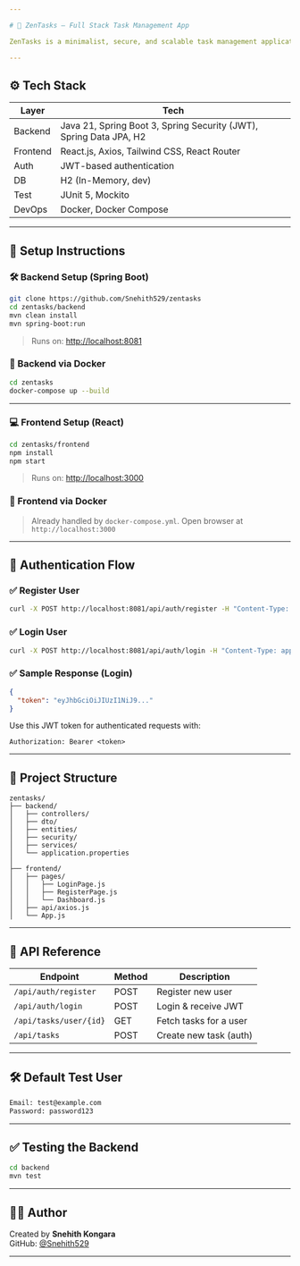 ```yaml
---

# 🧠 ZenTasks – Full Stack Task Management App

ZenTasks is a minimalist, secure, and scalable task management application built using **Spring Boot**, **React.js**, and **JWT-based authentication**. Users can register, log in, and manage their tasks with tag support in a clean dashboard UI.

---
```


## ⚙️ Tech Stack

| Layer      | Tech                           |
|------------|--------------------------------|
| Backend    | Java 21, Spring Boot 3, Spring Security (JWT), Spring Data JPA, H2 |
| Frontend   | React.js, Axios, Tailwind CSS, React Router |
| Auth       | JWT-based authentication       |
| DB         | H2 (In-Memory, dev)            |
| Test       | JUnit 5, Mockito               |
| DevOps     | Docker, Docker Compose         |

---

## 🚀 Setup Instructions

### 🛠 Backend Setup (Spring Boot)
```bash
git clone https://github.com/Snehith529/zentasks
cd zentasks/backend
mvn clean install
mvn spring-boot:run
```

> Runs on: [http://localhost:8081](http://localhost:8081)

### 🐳 Backend via Docker
```bash
cd zentasks
docker-compose up --build
```

---

### 💻 Frontend Setup (React)
```bash
cd zentasks/frontend
npm install
npm start
```

> Runs on: [http://localhost:3000](http://localhost:3000)

### 🐳 Frontend via Docker
> Already handled by `docker-compose.yml`. Open browser at `http://localhost:3000`

---

## 🔐 Authentication Flow

### ✅ Register User
```bash
curl -X POST http://localhost:8081/api/auth/register -H "Content-Type: application/json" -d "{\"name\":\"John Doe\", \"email\":\"john@example.com\", \"password\":\"mypassword\"}"
```

### ✅ Login User
```bash
curl -X POST http://localhost:8081/api/auth/login -H "Content-Type: application/json" -d "{\"email\":\"john@example.com\", \"password\":\"mypassword\"}"
```

### ✅ Sample Response (Login)
```json
{
  "token": "eyJhbGciOiJIUzI1NiJ9..."
}
```

Use this JWT token for authenticated requests with:
```http
Authorization: Bearer <token>
```

---

## 📂 Project Structure

```
zentasks/
├── backend/
│   ├── controllers/
│   ├── dto/
│   ├── entities/
│   ├── security/
│   ├── services/
│   └── application.properties
│
├── frontend/
│   ├── pages/
│   │   ├── LoginPage.js
│   │   ├── RegisterPage.js
│   │   └── Dashboard.js
│   ├── api/axios.js
│   └── App.js
```

---

## 🧪 API Reference

| Endpoint               | Method | Description            |
|------------------------|--------|------------------------|
| `/api/auth/register`   | POST   | Register new user      |
| `/api/auth/login`      | POST   | Login & receive JWT    |
| `/api/tasks/user/{id}` | GET    | Fetch tasks for a user |
| `/api/tasks`           | POST   | Create new task (auth) |

---

## 🛠 Default Test User
```bash
Email: test@example.com
Password: password123
```

---

## ✅ Testing the Backend
```bash
cd backend
mvn test
```

---

## 👨‍💻 Author
Created by **Snehith Kongara**  
GitHub: [@Snehith529](https://github.com/Snehith529)

---